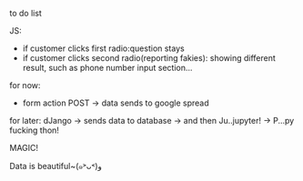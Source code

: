 to do list

JS: 
- if customer clicks first radio:question stays
- if customer clicks second radio(reporting fakies): showing different result, such as phone number input section... 

for now:
- form action POST -> data sends to google spread

for later:
dJango -> sends data to database -> and then Ju..jupyter! -> P...py fucking thon!

MAGIC!

Data is beautiful~(๑˃ᴗ˂)ﻭ


